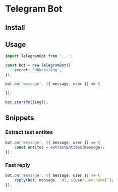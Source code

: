# Telegram Bot
## Install

## Usage
```typescript
import TelegramBot from '...';

const bot = new TelegramBot({
    secret: 'NNN:string',
});

bot.on('message', ({ message, user }) => {

});

bot.startPolling();
```

## Snippets
### Extract text entites
```typescript
bot.on('message', ({ message, user }) => {
    const entites = extractEntites(message);
});
```
### Fast reply
```typescript
bot.on('message', ({ message, user }) => {
    reply(bot, message, `Hi, ${user.username}`);
});
```